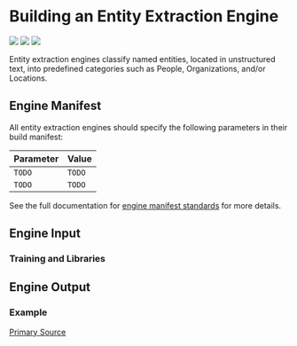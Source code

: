 <!-- TODO: Incorporate PR https://github.com/veritone/docs/pull/42 -->

# Building an Entity Extraction Engine

![](badge/API/Yes/green)
![](badge/Search/Yes/green)
![](badge/UI/Yes/green)

Entity extraction engines classify named entities, located in unstructured text, into predefined categories such as People, Organizations, and/or Locations.

## Engine Manifest

All entity extraction engines should specify the following parameters in their build manifest:

| Parameter | Value |
| --------- | ----- |
| `TODO` | `TODO` |
| `TODO` | `TODO` |

<!-- Here is a minimal example `manifest.json` that could apply to an entity extraction engine: -->

<!--TODO: Define [](manifest.example.json ':include :type=code javascript')-->

See the full documentation for [engine manifest standards](/developer/engines/standards/engine-manifest/) for more details.

## Engine Input

<!-- TODO -->

### Training and Libraries

<!-- Since all entity extraction engines identify entities, they are all required to be [trainable via libraries](/developer/libraries/engines). -->

## Engine Output

<!-- TODO -->

### Example
<!-- TODO   Here is an example of the simplest type of entity extraction output: -->

[](vtn-standard.example.json ':include :type=code json')

[Primary Source](https://github.com/veritone/core-graphql-server/blob/master/dal/taskOutputConversionUtil.js#L133)

